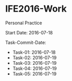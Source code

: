 # IFE2016-Work
Personal Practice

Start Date: 2016-07-18

Task-Commit-Date:

- Task-01: 2016-07-18
- Task-02: 2016-07-19
- Task-03: 2016-07-19
- Task-04: 2016-07-19
- Task-05: 2016-07-19